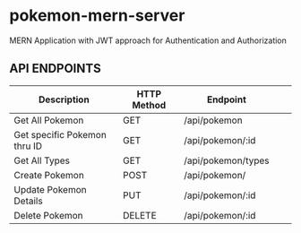 # pokemon-mern-server
MERN Application with JWT approach for Authentication and Authorization

## API ENDPOINTS    

| Description                  | HTTP Method | Endpoint           |   |   |
|------------------------------|-------------|--------------------|---|---|
| Get All Pokemon              | GET         | /api/pokemon       |   |   |
| Get specific Pokemon thru ID | GET         | /api/pokemon/:id   |   |   |
| Get All Types                | GET         | /api/pokemon/types |   |   |
| Create Pokemon                | POST         | /api/pokemon/ |   |   |
| Update Pokemon Details                | PUT         | /api/pokemon/:id |   |   |
| Delete Pokemon                | DELETE         | /api/pokemon/:id |   |   |
